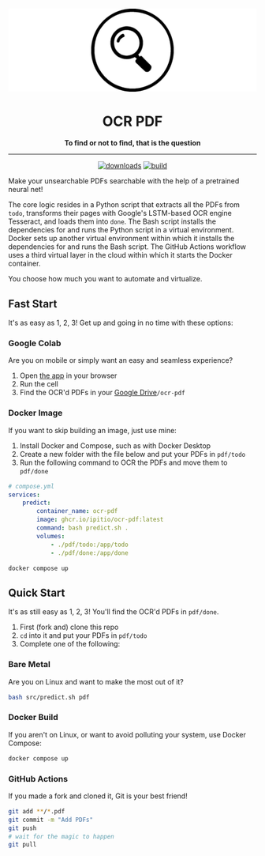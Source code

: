 <div align="center">

[![logo](assets/wide.webp)](https://github.com/ipitio/ocr-pdf)

# OCR PDF

**To find or not to find, that is the question**

---

[![downloads](https://img.shields.io/badge/dynamic/json?url=https%3A%2F%2Fipitio.github.io%2Fbackage%2Fipitio%2Focr-pdf%2Focr-pdf.json&query=%24.downloads&logo=github&logoColor=959da5&labelColor=333a41&label=pulls)](https://github.com/arevindh/pihole-speedtest/pkgs/container/pihole-speedtest) [![build](https://github.com/ipitio/ocr-pdf/actions/workflows/publish.yml/badge.svg)](https://github.com/ipitio/ocr-pdf/actions/workflows/publish.yml)

</div>

Make your unsearchable PDFs searchable with the help of a pretrained neural net!

The core logic resides in a Python script that extracts all the PDFs from `todo`, transforms their pages with Google's LSTM-based OCR engine Tesseract, and loads them into `done`. The Bash script installs the dependencies for and runs the Python script in a virtual environment. Docker sets up another virtual environment within which it installs the dependencies for and runs the Bash script. The GitHub Actions workflow uses a third virtual layer in the cloud within which it starts the Docker container.

You choose how much you want to automate and virtualize.

## Fast Start

It's as easy as 1, 2, 3! Get up and going in no time with these options:

### Google Colab

Are you on mobile or simply want an easy and seamless experience?

1. Open [the app](https://colab.research.google.com/drive/1yss_oypuRisb29_SnqLGgA759slQzNry) in your browser
2. Run the cell
3. Find the OCR'd PDFs in your [Google Drive](https://drive.google.com/drive/my-drive)`/ocr-pdf`

### Docker Image

If you want to skip building an image, just use mine:

1. Install Docker and Compose, such as with Docker Desktop
2. Create a new folder with the file below and put your PDFs in `pdf/todo`
3. Run the following command to OCR the PDFs and move them to `pdf/done`

```yaml
# compose.yml
services:
    predict:
        container_name: ocr-pdf
        image: ghcr.io/ipitio/ocr-pdf:latest
        command: bash predict.sh .
        volumes:
            - ./pdf/todo:/app/todo
            - ./pdf/done:/app/done
```

```bash
docker compose up
```

## Quick Start

It's as still easy as 1, 2, 3! You'll find the OCR'd PDFs in `pdf/done`.

1. First (fork and) clone this repo
2. `cd` into it and put your PDFs in `pdf/todo`
3. Complete one of the following:

### Bare Metal

Are you on Linux and want to make the most out of it?

```bash
bash src/predict.sh pdf
```

### Docker Build

If you aren't on Linux, or want to avoid polluting your system, use Docker Compose:

```bash
docker compose up
```

### GitHub Actions

If you made a fork and cloned it, Git is your best friend!

```bash
git add **/*.pdf
git commit -m "Add PDFs"
git push
# wait for the magic to happen
git pull
```
